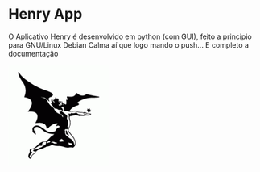 # Henry App

O Aplicativo Henry é desenvolvido em python (com GUI), feito a principio para GNU/Linux Debian
Calma aí que logo mando o push... E completo a documentação


![Henry logo](https://github.com/Esl1h/HenryApp/raw/master/henry.gif)
